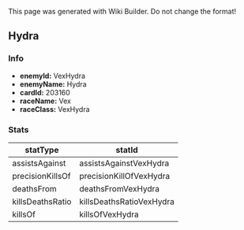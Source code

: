 <span class="wiki-builder">This page was generated with Wiki Builder. Do not change the format!</span>

## Hydra
### Info
* **enemyId:** VexHydra
* **enemyName:** Hydra
* **cardId:** 203160
* **raceName:** Vex
* **raceClass:** VexHydra

### Stats
statType | statId
-------- | ------
assistsAgainst | assistsAgainstVexHydra
precisionKillsOf | precisionKillOfVexHydra
deathsFrom | deathsFromVexHydra
killsDeathsRatio | killsDeathsRatioVexHydra
killsOf | killsOfVexHydra

